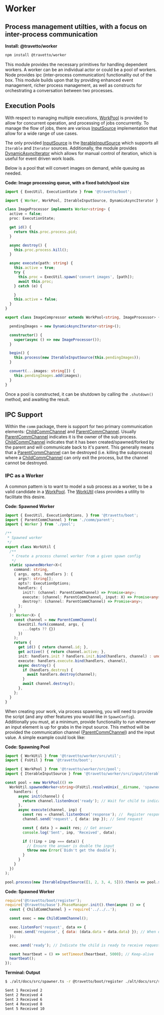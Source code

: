 <!-- This file was generated by the framweork and should not be modified directly -->
<!-- Please modify https://github.com/travetto/travetto/tree/master/module/worker/DOCS.js and execute "npm run docs" to rebuild -->
# Worker
## Process management utilties, with a focus on inter-process communication

**Install: @travetto/worker**
```bash
npm install @travetto/worker
```

This module provides the necessary primitives for handling dependent workers.  A worker can be an individual actor or could be a pool of workers. Node provides ipc (inter-process communication) functionality out of the box. This module builds upon that by providing enhanced event management, richer process management, as well as constructs for orchestrating a conversation between two processes.

## Execution Pools
With respect to managing multiple executions, [WorkPool](https://github.com/travetto/travetto/tree/master/module/worker/src/pool.ts#L23) is provided to allow for concurrent operation, and processing of jobs concurrently.  To manage the flow of jobs, there are various [InputSource](https://github.com/travetto/travetto/tree/master/module/worker/src/input/types.ts#L4) implementation that allow for a wide range of use cases.

The only provided [InputSource](https://github.com/travetto/travetto/tree/master/module/worker/src/input/types.ts#L4) is the [IterableInputSource](https://github.com/travetto/travetto/tree/master/module/worker/src/input/iterable.ts#L11) which supports all `Iterable` and `Iterator` sources.  Additionally, the module provides [DynamicAsyncIterator](https://github.com/travetto/travetto/tree/master/module/worker/src/input/async-iterator.ts#L6) which allows for manual control of iteration, which is useful for event driven work loads.

Below is a pool that will convert images on demand, while queuing as needed.

**Code: Image processing queue, with a fixed batch/pool size**
```typescript
import { ExecUtil, ExecutionState } from '@travetto/boot';

import { Worker, WorkPool, IterableInputSource, DynamicAsyncIterator } from '@travetto/worker';

class ImageProcessor implements Worker<string> {
  active = false;
  proc: ExecutionState;

  get id() {
    return this.proc.process.pid;
  }

  async destroy() {
    this.proc.process.kill();
  }

  async execute(path: string) {
    this.active = true;
    try {
      this.proc = ExecUtil.spawn('convert images', [path]);
      await this.proc;
    } catch (e) {

    }
    this.active = false;
  }
}

export class ImageCompressor extends WorkPool<string, ImageProcessor> {

  pendingImages = new DynamicAsyncIterator<string>();

  constructor() {
    super(async () => new ImageProcessor());
  }

  begin() {
    this.process(new IterableInputSource(this.pendingImages));
  }

  convert(...images: string[]) {
    this.pendingImages.add(images);
  }
}
```

Once a pool is constructed, it can be shutdown by calling the `.shutdown()` method, and awaiting the result.

## IPC Support

Within the `comm` package, there is support for two primary communication elements: [ChildCommChannel](https://github.com/travetto/travetto/tree/master/module/worker/src/comm/child.ts#L6) and [ParentCommChannel](https://github.com/travetto/travetto/tree/master/module/worker/src/comm/parent.ts#L9).  Usually [ParentCommChannel](https://github.com/travetto/travetto/tree/master/module/worker/src/comm/parent.ts#L9) indicates it is the owner of the sub process.  [ChildCommChannel](https://github.com/travetto/travetto/tree/master/module/worker/src/comm/child.ts#L6) indicates that it has been created/spawned/forked by the parent and will communicate back to it's parent.  This generally means that a [ParentCommChannel](https://github.com/travetto/travetto/tree/master/module/worker/src/comm/parent.ts#L9) can be destroyed (i.e. killing the subprocess) where a [ChildCommChannel](https://github.com/travetto/travetto/tree/master/module/worker/src/comm/child.ts#L6) can only exit the process, but the channel cannot be destroyed.

### IPC as a Worker
A common pattern is to want to model a sub process as a worker, to be a valid candidate in a [WorkPool](https://github.com/travetto/travetto/tree/master/module/worker/src/pool.ts#L23).  The [WorkUtil](https://github.com/travetto/travetto/tree/master/module/worker/src/util.ts#L8) class provides a utility to facilitate this desire.

**Code: Spawned Worker**
```typescript
import { ExecUtil, ExecutionOptions, } from '@travetto/boot';
import { ParentCommChannel } from './comm/parent';
import { Worker } from './pool';

/**
 * Spawned worker
 */
export class WorkUtil {
  /**
   * Create a process channel worker from a given spawn config
   */
  static spawnedWorker<X>(
    command: string,
    { args, opts, handlers }: {
      args?: string[];
      opts?: ExecutionOptions;
      handlers: {
        init?: (channel: ParentCommChannel) => Promise<any>;
        execute: (channel: ParentCommChannel, input: X) => Promise<any>;
        destroy?: (channel: ParentCommChannel) => Promise<any>;
      };
    }
  ): Worker<X> {
    const channel = new ParentCommChannel(
      ExecUtil.fork(command, args, {
        ...(opts ?? {})
      })
    );
    return {
      get id() { return channel.id; },
      get active() { return channel.active; },
      init: handlers.init ? handlers.init.bind(handlers, channel) : undefined,
      execute: handlers.execute.bind(handlers, channel),
      async destroy() {
        if (handlers.destroy) {
          await handlers.destroy(channel);
        }
        await channel.destroy();
      },
    };
  }
}
```

When creating your work, via process spawning, you will need to provide the script (and any other features you would like in `SpawnConfig`).   Additionally you must, at a minimum, provide functionality to run whenever an input element is up for grabs in the input source.  This method will be provided the communication channel ([ParentCommChannel](https://github.com/travetto/travetto/tree/master/module/worker/src/comm/parent.ts#L9)) and the input value.  A simple example could look like:

**Code: Spawning Pool**
```typescript
import { WorkUtil } from '@travetto/worker/src/util';
import { FsUtil } from '@travetto/boot';

import { WorkPool } from '@travetto/worker/src/pool';
import { IterableInputSource } from '@travetto/worker/src/input/iterable';

const pool = new WorkPool(() =>
  WorkUtil.spawnedWorker<string>(FsUtil.resolveUnix(__dirname, 'spawned.js'), {
    handlers: {
      async init(channel) {
        return channel.listenOnce('ready'); // Wait for child to indicate it is ready
      },
      async execute(channel, inp) {
        const res = channel.listenOnce('response'); //  Register response listener
        channel.send('request', { data: inp }); // Send request

        const { data } = await res; // Get answer
        console.log('Sent', inp, 'Received', data);

        if (!(inp + inp === data)) {
          // Ensure the answer is double the input
          throw new Error(`Didn't get the double`);
        }
      }
    }
  })
);

pool.process(new IterableInputSource([1, 2, 3, 4, 5])).then(x => pool.shutdown());
```

**Code: Spawned Worker**
```javascript
require('@travetto/boot/register');
require('@travetto/base').PhaseManager.init().then(async () => {
  const { ChildCommChannel } = require('../../..');

  const exec = new ChildCommChannel();

  exec.listenFor('request', data => {
    exec.send('response', { data: (data.data + data.data) }); // When data is received, return double
  });

  exec.send('ready'); // Indicate the child is ready to receive requests

  const heartbeat = () => setTimeout(heartbeat, 5000); // Keep-alive
  heartbeat();
});
```

**Terminal: Output**
```bash
$ ./alt/docs/src/spawner.ts -r @travetto/boot/register ./alt/docs/src/spawner.ts

Sent 1 Received 2
Sent 2 Received 4
Sent 3 Received 6
Sent 4 Received 8
Sent 5 Received 10
```

